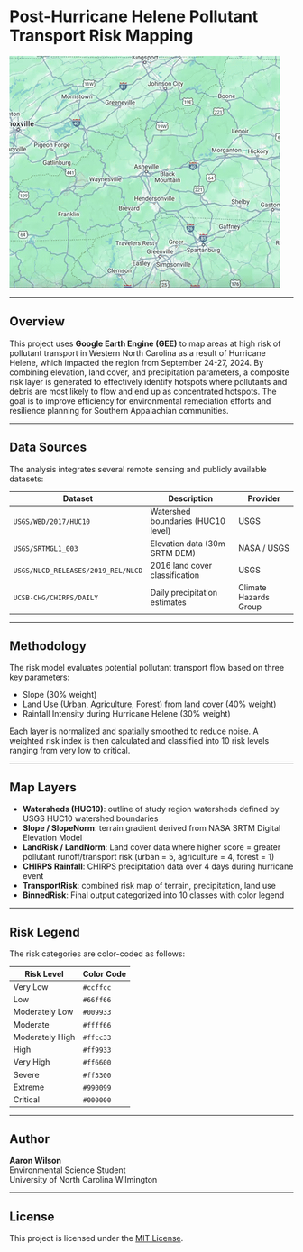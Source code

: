 # Post-Hurricane Helene Pollutant Transport Risk Mapping

![Helene Transport Visualization](transport_flow.gif)

---

## Overview

This project uses **Google Earth Engine (GEE)** to map areas at high risk of pollutant transport in Western North Carolina as a result of Hurricane Helene, which impacted the region from September 24-27, 2024. By combining elevation, land cover, and precipitation parameters, a composite risk layer is generated to effectively identify hotspots where pollutants and debris are most likely to flow and end up as concentrated hotspots. The goal is to improve efficiency for environmental remediation efforts and resilience planning for Southern Appalachian communities.

---

## Data Sources

The analysis integrates several remote sensing and publicly available datasets:

| Dataset | Description | Provider |
|--------|-------------|----------|
| `USGS/WBD/2017/HUC10` | Watershed boundaries (HUC10 level) | USGS |
| `USGS/SRTMGL1_003` | Elevation data (30m SRTM DEM) | NASA / USGS |
| `USGS/NLCD_RELEASES/2019_REL/NLCD` | 2016 land cover classification | USGS |
| `UCSB-CHG/CHIRPS/DAILY` | Daily precipitation estimates | Climate Hazards Group |

---

## Methodology

The risk model evaluates potential pollutant transport flow based on three key parameters:

- Slope (30% weight)  
- Land Use (Urban, Agriculture, Forest) from land cover (40% weight)  
- Rainfall Intensity during Hurricane Helene (30% weight)

Each layer is normalized and spatially smoothed to reduce noise. A weighted risk index is then calculated and classified into 10 risk levels ranging from very low to critical.

---

## Map Layers

- **Watersheds (HUC10)**: outline of study region watersheds defined by USGS HUC10 watershed boundaries
- **Slope / SlopeNorm**: terrain gradient derived from NASA SRTM Digital Elevation Model
- **LandRisk / LandNorm**: Land cover data where higher score = greater pollutant runoff/transport risk (urban = 5, agriculture = 4, forest = 1)
- **CHIRPS Rainfall**: CHIRPS precipitation data over 4 days during hurricane event
- **TransportRisk**: combined risk map of terrain, precipitation, land use
- **BinnedRisk**: Final output categorized into 10 classes with color legend

---

## Risk Legend

The risk categories are color-coded as follows:

| Risk Level | Color Code |
|------------|------------|
| Very Low | `#ccffcc` |
| Low | `#66ff66` |
| Moderately Low | `#009933` |
| Moderate | `#ffff66` |
| Moderately High | `#ffcc33` |
| High | `#ff9933` |
| Very High | `#ff6600` |
| Severe | `#ff3300` |
| Extreme | `#990099` |
| Critical | `#000000` |

---

## Author

**Aaron Wilson**  
Environmental Science Student  
University of North Carolina Wilmington

---

## License

This project is licensed under the [MIT License](LICENSE).
